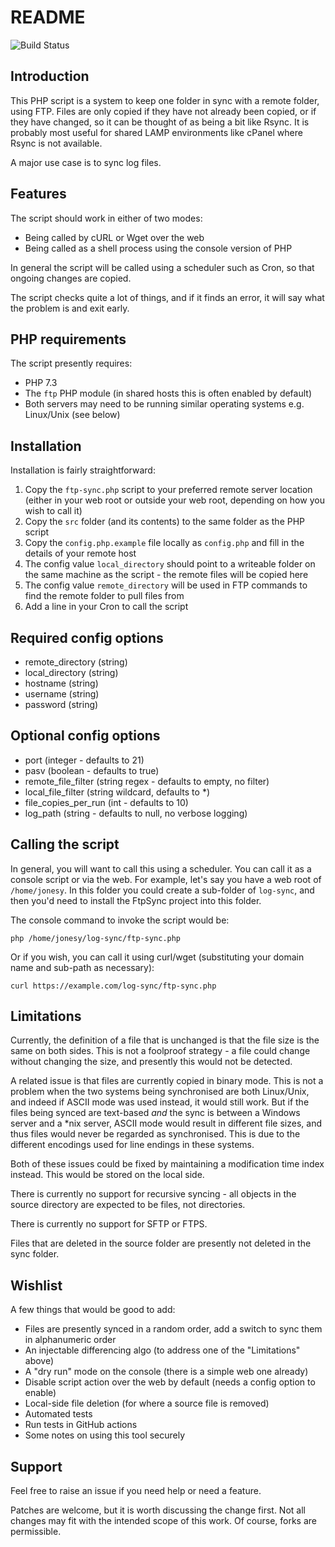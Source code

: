README
===

![Build Status](https://github.com/halfer/ftp-sync/actions/workflows/branch.yml/badge.svg)

Introduction
---

This PHP script is a system to keep one folder in sync with a remote folder, using FTP. Files are only copied if
they have not already been copied, or if they have changed, so it can be thought of as being a bit like Rsync. It
is probably most useful for shared LAMP environments like cPanel where Rsync is not available.

A major use case is to sync log files.

Features
---

The script should work in either of two modes:

* Being called by cURL or Wget over the web
* Being called as a shell process using the console version of PHP

In general the script will be called using a scheduler such as Cron, so that ongoing changes are copied.

The script checks quite a lot of things, and if it finds an error, it will say what the problem is and exit early.

PHP requirements
---

The script presently requires:

* PHP 7.3
* The `ftp` PHP module (in shared hosts this is often enabled by default)
* Both servers may need to be running similar operating systems e.g. Linux/Unix (see below)

Installation
---

Installation is fairly straightforward:

1. Copy the `ftp-sync.php` script to your preferred remote server location (either in your web root or
outside your web root, depending on how you wish to call it)
2. Copy the `src` folder (and its contents) to the same folder as the PHP script
3. Copy the `config.php.example` file locally as `config.php` and fill in the details of your remote host
4. The config value `local_directory` should point to a writeable folder on the same machine as the script -
the remote files will be copied here
5. The config value `remote_directory` will be used in FTP commands to find the remote folder to pull files from
6. Add a line in your Cron to call the script

Required config options
---

* remote_directory (string)
* local_directory (string)
* hostname (string)
* username (string)
* password (string)

Optional config options
---

* port (integer - defaults to 21)
* pasv (boolean - defaults to true)
* remote_file_filter (string regex - defaults to empty, no filter)
* local_file_filter (string wildcard, defaults to *)
* file_copies_per_run (int - defaults to 10)
* log_path (string - defaults to null, no verbose logging)

Calling the script
---

In general, you will want to call this using a scheduler. You can call it as a console script or via the web.
For example, let's say you have a web root of `/home/jonesy`. In this folder you could create a sub-folder
of `log-sync`, and then you'd need to install the FtpSync project into this folder.

The console command to invoke the script would be:

    php /home/jonesy/log-sync/ftp-sync.php

Or if you wish, you can call it using curl/wget (substituting your domain name and sub-path as necessary):

    curl https://example.com/log-sync/ftp-sync.php

Limitations
--

Currently, the definition of a file that is unchanged is that the file size is the same on both sides. This is
not a foolproof strategy - a file could change without changing the size, and presently this would not be
detected.

A related issue is that files are currently copied in binary mode. This is not a problem when the two systems
being synchronised are both Linux/Unix, and indeed if ASCII mode was used instead, it would still work. But if
the files being synced are text-based _and_ the sync is between a Windows server and a *nix server, ASCII mode
would result in different file sizes, and thus files would never be regarded as synchronised. This is due to the
different encodings used for line endings in these systems.

Both of these issues could be fixed by maintaining a modification time index instead. This would be stored
on the local side.

There is currently no support for recursive syncing - all objects in the source directory are expected to be
files, not directories.

There is currently no support for SFTP or FTPS.

Files that are deleted in the source folder are presently not deleted in the sync folder.

Wishlist
---

A few things that would be good to add:

* Files are presently synced in a random order, add a switch to sync them in alphanumeric order
* An injectable differencing algo (to address one of the "Limitations" above)
* A "dry run" mode on the console (there is a simple web one already)
* Disable script action over the web by default (needs a config option to enable)
* Local-side file deletion (for where a source file is removed)
* Automated tests
* Run tests in GitHub actions
* Some notes on using this tool securely

Support
---

Feel free to raise an issue if you need help or need a feature.

Patches are welcome, but it is worth discussing the change first. Not all changes may fit with the intended
scope of this work. Of course, forks are permissible.
